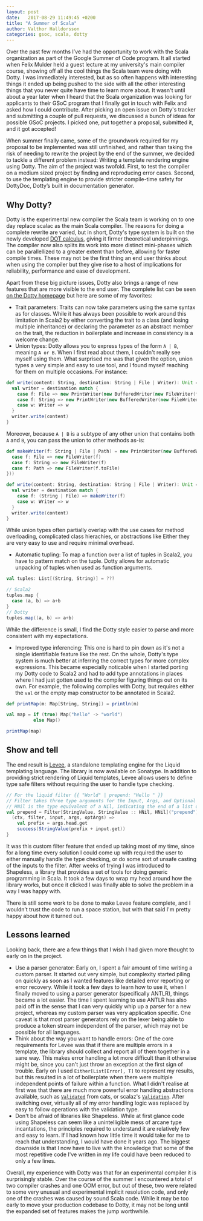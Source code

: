 ```yaml
---
layout: post
date:   2017-08-29 11:49:45 +0200
title: "A Summer of Scala"
author: Valthor Halldorsson
categories: gsoc, scala, dotty
---
```

Over the past few months I’ve had the opportunity to work with the Scala organization as part of the Google Summer of Code program. It all started when Felix Mulder held a guest lecture at my university's main compiler course, showing off all the cool things the Scala team were doing with Dotty. I was immediately interested, but as so often happens with interesting things it ended up being pushed to the side with all the other interesting things that you never quite have time to learn more about. It wasn't until about a year later when I heard that the Scala organization was looking for applicants to their GSoC program that I finally got in touch with Felix and asked how I could contribute. After picking an open issue on Dotty's tracker and submitting a couple of pull requests, we discussed a bunch of ideas for possible GSoC projects. I picked one, put together a proposal, submitted it, and it got accepted!

When summer finally came, some of the groundwork required for my proposal to be implemented was still unfinished, and rather than taking the risk of needing to rewrite the project by the end of the summer, we decided to tackle a different problem instead: Writing a template rendering engine using Dotty. The aim of the project was twofold. First, to test the compiler on a medium sized project by finding and reproducing error cases. Second, to use the templating engine to provide stricter compile-time safety for DottyDoc, Dotty’s built in documentation generator.

## Why Dotty?

Dotty is the experimental new compiler the Scala team is working on to one day replace scalac as the main Scala compiler. The reasons for doing a complete rewrite are varied, but in short, Dotty's type system is built on the newly developed [DOT calculus](http://www.scala-lang.org/blog/2016/02/03/essence-of-scala.html), giving it firmer theoretical underpinnings. The compiler now also splits its work into more distinct mini-phases which can be parallellized to a greater extent than before, allowing for faster compile times. These may not be the first thing an end user thinks about when using the compiler but they give rise to a host of implications for reliability, performance and ease of development.

Apart from these big picture issues, Dotty also brings a range of new features that are more visible to the end user. The complete list can be seen [on the Dotty homepage](http://dotty.epfl.ch/#so-features) but here are some of my favorites:
- Trait parameters: Traits can now take parameters using the same syntax as for classes. While it has always been possible to work around this limitation in Scala2 by either converting the trait to a class (and losing multiple inheritance) or declaring the parameter as an abstract member on the trait, the reduction in boilerplate and increase in consistency is a welcome change. 
- Union types: Dotty allows you to express types of the form `A | B`, meaning `A or B`. When I first read about them, I couldn't really see myself using them. What surprised me was that given the option, union types a very simple and easy to use tool, and I found myself reaching for them on multiple occasions. For instance:
```scala
def write(content: String, destination: String | File | Writer): Unit = {
  val writer = destination match {
    case f: File => new PrintWriter(new BufferedWriter(new FileWriter(f)))
    case f: String => new PrintWriter(new BufferedWriter(new FileWriter(f)))
    case w: Writer => w
  }
  writer.write(content)
}
```
Moreover, because `A | B` is a subtype of any other union that contains both `A` and `B`, you can pass the union to other methods as-is:
```scala
def makeWriter(f: String | File | Path) = new PrintWriter(new BufferedWriter(f match {
  case f: File => new FileWriter(f)
  case f: String => new FileWriter(f)
  case f: Path => new FileWriter(f.toFile)
}))

def write(content: String, destination: String | File | Writer): Unit = {
  val writer = destination match {
    case f: (String | File) => makeWriter(f)
    case w: Writer => w
  }
  writer.write(content)
}
```

While union types often partially overlap with the use cases for method overloading, complicated class hierachies, or abstractions like Either they are very easy to use and require minimal overhead.
- Automatic tupling: To map a function over a list of tuples in Scala2, you have to pattern match on the tuple. Dotty allows for automatic unpacking of tuples when used as function arguments.
```scala
val tuples: List[(String, String)] = ???

// Scala2
tuples.map {
  case (a, b) => a+b
}
// Dotty
tuples.map((a, b) => a+b)
```
While the difference is small, I find the Dotty style easier to parse and more consistent with my expectations.

- Improved type inferencing: This one is hard to pin down as it's not a single identifiable feature like the rest. On the whole, Dotty's type system is much better at inferring the correct types for more complex expressions. This became especially noticable when I started porting my Dotty code to Scala2 and had to add type annotations in places where I had just gotten used to the compiler figuring things out on its own. For example, the following compiles with Dotty, but requires either the `val` or the empty map constructor to be annotated in Scala2.
```scala
def printMap(m: Map[String, String]) = println(m)

val map = if (true) Map("hello" -> "world")
          else Map()

printMap(map)
```

## Show and tell
The end result is [Levee](https://github.com/vlthr/levee), a standalone templating engine for the Liquid templating language. The library is now available on Sonatype. In addition to providing strict rendering of Liquid templates, Levee allows users to define type safe filters without requiring the user to handle type checking.

```scala
// For the liquid filter {{ "World" | prepend: "Hello " }}
// Filter takes three type arguments for the Input, Args, and Optional Args respectively
// HNil is the type equivalent of a Nil, indicating the end of a list of types
val prepend = Filter[StringValue, StringValue :: HNil, HNil]("prepend") {
  (ctx, filter, input, args, optArgs) =>
    val prefix = args.head.get
    success(StringValue(prefix + input.get))
}
```

It was this custom filter feature that ended up taking most of my time, since for a long time every solution I could come up with required the user to either manually handle the type checking, or do some sort of unsafe casting of the inputs to the filter. After weeks of trying I was introduced to Shapeless, a library that provides a set of tools for doing generic programming in Scala. It took a few days to wrap my head around how the library works, but once it clicked I was finally able to solve the problem in a way I was happy with.

There is still some work to be done to make Levee feature complete, and I wouldn’t trust the code to run a space station, but with that said I'm pretty happy about how it turned out.

## Lessons learned
Looking back, there are a few things that I wish I had given more thought to early on in the project.
- Use a parser generator: Early on, I spent a fair amount of time writing a custom parser. It started out very simple, but complexity started piling on quickly as soon as I wanted features like detailed error reporting or error recovery. While it took a few days to learn how to use it, when I finally moved to using a parser generator (specifically ANTLR), things became a lot easier. The time I spent learning to use ANTLR has also paid off in the sense that I can very quickly whip up a parser for a new project, whereas my custom parser was very application specific. One caveat is that most parser generators rely on the lexer being able to produce a token stream independent of the parser, which may not be possible for all languages.
- Think about the way you want to handle errors: One of the core requirements for Levee was that if there are multiple errors in a template, the library should collect and report all of them together in a sane way. This makes error handling a lot more difficult than it otherwise might be, since you can't just throw an exception at the first sign of trouble. Early on I used `Either[List[Error], T]` to represent my results, but this resulted in a lot of boilerplate when there were multiple independent points of failure within a function. What I didn't realise at first was that there are much more powerful error handling abstractions available, such as [`Validated`](https://typelevel.org/cats/datatypes/validated.html) from cats, or scalaz's [`Validation`](http://eed3si9n.com/learning-scalaz/Validation.html). After switching over, virtually all of my error handling logic was replaced by easy to follow operations with the validation type.
- Don't be afraid of libraries like Shapeless. While at first glance code using Shapeless can seem like a unintelligible mess of arcane type incantations, the principles required to understand it are relatively few and easy to learn. If I had known how little time it would take for me to reach that understanding, I would have done it years ago. The biggest downside is that I now have to live with the knowledge that some of the most repetitive code I've written in my life could have been reduced to only a few lines.

Overall, my experience with Dotty was that for an experimental compiler it is surprisingly stable. Over the course of the summer I encountered a total of two compiler crashes and one OOM error, but out of these, two were related to some very unusual and experimental implicit resolution code, and only one of the crashes was caused by sound Scala code. While it may be too early to move your production codebase to Dotty, it may not be long until the expanded set of features makes the jump worthwhile.
